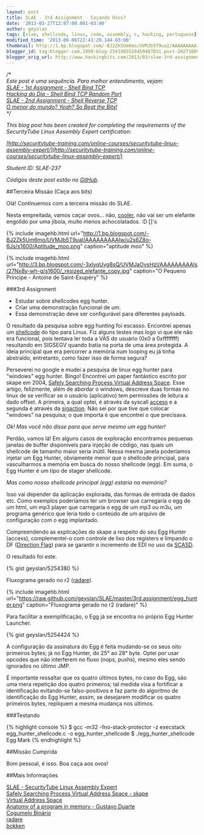 ```yaml
---
layout: post
title: SLAE - 3rd Assignment - Caçando Ovos?
date: '2013-03-27T12:07:00.001-03:00'
author: geyslan
tags: [slae, shellcode, linux, code, assembly, c, hacking, portuguese]
modified_time: '2013-06-06T22:43:20.144-03:00'
thumbnail: http://1.bp.blogspot.com/-BJ2Zk5Um6mo/UVMJb5T9uaI/AAAAAAAAAIw/u2s6Z8o-6Js/s72-c/Aptitude_moo.png
blogger_id: tag:blogger.com,1999:blog-2541885528459487831.post-2827188970984295225
blogger_orig_url: http://www.hackingbits.com/2013/03/slae-3rd-assignment-cacando-ovos.html
---
```


*/\*<br>
Este post é uma sequência. Para melhor entendimento, vejam:<br>
[SLAE - 1st Assignment - Shell Bind TCP](/slae-1st-assignment-shell-bind-tcp.html)<br>
[Hacking do Dia - Shell Bind TCP Random Port](/hacking-do-dia-shell-bind-tcp-random.html)<br>
[SLAE - 2nd Assignment - Shell Reverse TCP](/slae-2nd-assignment-shell-reverse-tcp.html)<br>
[O menor do mundo? Yeah? So Beat the Bits!](/o-menor-do-mundo-yeah-so-beat-bits.html)<br>
\*/*

<!--more-->

*This blog post has been created for completing the requirements of the
SecurityTube Linux Assembly Expert certification:*

*[http://securitytube-training.com/online-courses/securitytube-linux-assembly-expert/](http://securitytube-training.com/online-courses/securitytube-linux-assembly-expert/)*

*Student ID: SLAE-237*

*Códigos deste post estão no [GitHub](https://github.com/geyslan/SLAE/tree/master/3rd.assignment)*.

##Terceira Missão (Caça aos bits)

Olá! Continuemos com a terceira missão do SLAE.

Nesta empreitada, vamos caçar ovos... não,
[cooler](https://plus.google.com/100365453402860467427), não vai ser um elefante
engolido por uma jiboia, muito menos achocolatados. :D []'s

{% include imagehb.html url="http://1.bp.blogspot.com/-BJ2Zk5Um6mo/UVMJb5T9uaI/AAAAAAAAAIw/u2s6Z8o-6Js/s1600/Aptitude_moo.png" caption="aptitude moo" %}

{% include imagehb.html url="http://3.bp.blogspot.com/-3xIyqUvg8sQ/UVMJaOvsHzI/AAAAAAAAAIs/27Nx8y-wh-g/s1600/_resized_elefante_copy.jpg" caption="O Pequeno Príncipe - Antoine de Saint-Exupéry" %}

###3rd Assignment

- Estudar sobre shellcodes egg hunter.
- Criar uma demonstração funcional de um.
- Essa demonstração deve ser configurável para diferentes payloads.

O resultado da pesquisa sobre egg hunting foi escasso. Encontrei apenas um
[shellcode](http://shell-storm.org/shellcode/files/shellcode-784.php) do tipo
para Linux. Fiz alguns testes mas logo vi que ele não era funcional, pois
tentava ler toda a VAS do usuário (0x0 a 0xffffffff) resultando em SIGSEGV
quando batia na porta de uma área protegida. A ideia principal que era percorrer
a memória num looping eu já tinha abstraído, entretanto, como fazer isso de
forma segura?

Perseverei no google e mudei a pesquisa de linux egg hunter para "windows" egg
hunter. Bingo! Encontrei um paper fantástico escrito por skape em 2004, [Safely
Searching Process Virtual Address
Space](http://hick.org/code/skape/papers/egghunt-shellcode.pdf). Esse artigo,
felizmente, além de abordar o windows, descreve duas formas no linux de se
verificar se o usuário (aplicativo) tem permissões de leitura a dado offset. A
primeira, a qual optei, é através da syscall
[access](http://linux.die.net/man/2/access) e a segunda é através da
[sigaction](http://linux.die.net/man/2/sigaction). Não sei por que tive que
colocar "windows" na pesquisa; o que importa é que encontrei o que precisava.

*Ok! Mas você não disse para que serve mesmo um egg hunter!*

Perdão, vamos lá! Em alguns casos de exploração encontramos pequenas janelas de
buffer disponíveis para injeção de código, nas quais um shellcode de tamanho
maior seria inútil. Nessa mesma janela poderíamos injetar um Egg Hunter,
obviamente menor que o shellcode principal, para vasculharmos a memória em busca
do nosso shellcode (egg). Em suma, o Egg Hunter é um tipo de stager shellcode.

*Mas como nosso shellcode principal (egg) estaria na memória?*

Isso vai depender da aplicação explorada, das formas de entrada de dados etc.
Como exemplos poderíamos ter um browser que carregaria o egg de um html, um mp3
player que carregaria o egg de um mp3 ou m3u, um programa genérico que leria
todo o conteúdo de um arquivo de configuração com o egg implantado.

Compreendendo as explicações do skape a respeito do seu Egg Hunter (access),
complementei-o com controle de lixo dos registers e limpando o DF ([Direction
Flag](http://en.wikipedia.org/wiki/Direction_flag)) para se garantir o
incremento de EDI no uso da [SCASD](http://faydoc.tripod.com/cpu/scasd.htm).

O resultado foi este.

{% gist geyslan/5254380 %}

Fluxograma gerado no r2 ([radare](http://www.radare.org/)).

{% include imagehb.html url="https://raw.github.com/geyslan/SLAE/master/3rd.assignment/egg_hunter.png" caption="Fluxograma gerado no r2 (radare)" %}

Para facilitar a exemplificação, o Egg já se encontra no próprio Egg Hunter
Launcher.

{% gist geyslan/5254424 %}

A configuração da assinatura do Egg é feita mudando-se os seus oito primeiros
bytes; já no Egg Hunter, do 25° ao 28° byte. Optei por usar opcodes que não
interferem no fluxo (nops, pushs), mesmo eles sendo ignorados no último JMP.

É importante ressaltar que os quatro últimos bytes, no caso do Egg, são uma mera
repetição dos quatro primeiros; tal medida visa a fortificar a identificação
evitando-se falso-positivos e faz parte do algoritmo de identificação do Egg
Hunter, assim, se desejarem modificar os quatro primeiros bytes, repliquem a
mesma mudança nos últimos.

###Testando

{% highlight console %}
$ gcc -m32 -fno-stack-protector -z execstack egg_hunter_shellcode.c -o egg_hunter_shellcode
$ ./egg_hunter_shellcode
Egg Mark
{% endhighlight %}

##Missão Cumprida

Bom pessoal, é isso. Boa caça aos ovos!

##Mais Informações

[SLAE - SecurityTube Linux Assembly Expert](http://securitytube-training.com/online-courses/securitytube-linux-assembly-expert/)<br>
[Safely Searching Process Virtual Address Space - skape](http://hick.org/code/skape/papers/egghunt-shellcode.pdf)<br>
[Virtual Address Space](http://en.wikipedia.org/wiki/Virtual_address_space)<br>
[Anatomy of a program in memory - Gustavo Duarte](http://duartes.org/gustavo/blog/post/anatomy-of-a-program-in-memory)<br>
[Cogumelo Binário](http://0fx66.com/files/zines/cogumelo-binario/)<br>
[radare](http://radare.org/)<br>
[bokken](http://inguma.eu/projects/bokken)<br>
